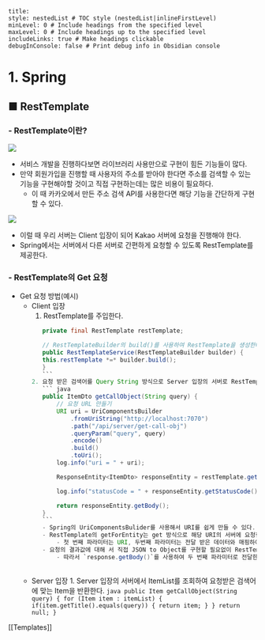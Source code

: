 ```table-of-contents
title: 
style: nestedList # TOC style (nestedList|inlineFirstLevel)
minLevel: 0 # Include headings from the specified level
maxLevel: 0 # Include headings up to the specified level
includeLinks: true # Make headings clickable
debugInConsole: false # Print debug info in Obsidian console
```

# 1. Spring
## ■ RestTemplate

### - RestTemplate이란?
![](https://i.imgur.com/zNA2OgA.png)
- 서비스 개발을 진행하다보면 라이브러리 사용만으로 구현이 힘든 기능들이 많다.
- 만약 회원가입을 진행할 때 사용자의 주소를 받아야 한다면 주소를 검색할 수 있는 기능을 구현해야할 것이고 직접 구현하는데는 많은 비용이 필요하다.
	- 이 때 카카오에서 만든 주소 검색 API를 사용한다면 해당 기능을 간단하게 구현할 수 있다.
	  
![](https://i.imgur.com/895V2Tm.png)
- 이럴 때 우리 서버는 Client 입장이 되어 Kakao 서버에 요청을 진행해야 한다.
- Spring에서는 서버에서 다른 서버로 간편하게 요청할 수 있도록 RestTemplate를 제공한다.

### - RestTemplate의 Get 요청
- Get 요청 방법(예시)
	- Client 입장
	     1. RestTemplate를 주입한다.
		 ``` java
			private final RestTemplate restTemplate;

			// RestTemplateBuilder의 build()를 사용하여 RestTemplate을 생성한다.
			public RestTemplateService(RestTemplateBuilder builder) {
			this.restTemplate *=* builder.build();
			}
			```
		2. 요청 받은 검색어를 Query String 방식으로 Server 입장의 서버로 RestTemplate를 사용하여 요청한다.
			``` java
			public ItemDto getCallObject(String query) {
			    // 요청 URL 만들기
			    URI uri = UriComponentsBuilder
		            .fromUriString("http://localhost:7070")
		            .path("/api/server/get-call-obj")
		            .queryParam("query", query)
		            .encode()
		            .build()
		            .toUri();
			    log.info("uri = " + uri);

			    ResponseEntity<ItemDto> responseEntity = restTemplate.getForEntity(uri, ItemDto.class);

			    log.info("statusCode = " + responseEntity.getStatusCode());

			    return responseEntity.getBody();
			}
			```
			- Spring의 UriComponentsBulider를 사용해서 URI를 쉽게 만들 수 있다.
			- RestTemplate의 getForEntity는 get 방식으로 해당 URI의 서버에 요청한다.
				- 첫 번째 파라미터는 URI, 두번째 파라미터는 전달 받은 데이터와 매핑하여 인스턴스화할 클래스의 타입을 명시한다.
			- 요청의 결과값에 대해 서 직접 JSON to Object를 구현할 필요없이 RestTemplate을 사용하면 자동으로 처리해준다.
				- 따라서 `response.getBody()`를 사용하여 두 번째 파라미터로 전달한 클래스 타입으로 자동 변환된 객체를 가져올 수 있다.
				  
	- Server 입장
		  1. Server 입장의 서버에서 ItemList를 조회하여 요청받은 검색어에 맞는 Item을 반환한다.
			``` java
			public Item getCallObject(String query) {
			    for (Item item : itemList) {
			        if(item.getTitle().equals(query)) {
			            return item;
			        }
			    }
		    return null;
}
			```






[[Templates]]
